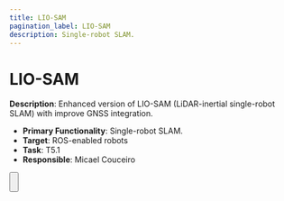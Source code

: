 ```yaml
---
title: LIO-SAM
pagination_label: LIO-SAM
description: Single-robot SLAM.
---
```


# LIO-SAM

**Description**: Enhanced version of LIO-SAM (LiDAR-inertial single-robot SLAM) with improve GNSS integration.

* **Primary Functionality**: Single-robot SLAM.
* **Target**: ROS-enabled robots
* **Task**: T5.1
* **Responsible**: Micael Couceiro

<Button label="🔗 openswarm-eu/lio-sam repository" link="https://github.com/openswarm-eu/lio-sam" block /><br />